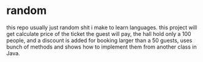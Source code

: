 # random
this repo usually just random shit i make to learn languages.
this project will get calculate price of the ticket the guest will pay, the hall hold only a 100 people, and a discount is added for booking larger than a 50 guests, uses bunch of methods and shows how to implement them from another class in Java.
